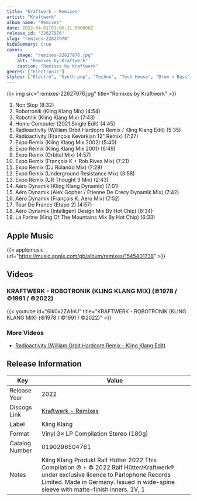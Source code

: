 ```yaml
---
title: "Kraftwerk - Remixes"
artist: "Kraftwerk"
album_name: "Remixes"
date: 2022-04-01T01:06:31.000000Z
release_id: "22627976"
slug: "remixes-22627976"
hideSummary: true
cover:
    image: "remixes-22627976.jpg"
    alt: "Remixes by Kraftwerk"
    caption: "Remixes by Kraftwerk"
genres: ["Electronic"]
styles: ["Electro", "Synth-pop", "Techno", "Tech House", "Drum n Bass"]
---
```


{{< img src="remixes-22627976.jpg" title="Remixes by Kraftwerk" >}}

<!-- section break -->

1. Non Stop (8:32)
2. Robotronik (Kling Klang Mix) (4:54)
3. Robotnik (Kling Klang Mix) (7:43)
4. Home Computer (2021 Single Edit) (4:45)
5. Radioactivity (William Orbit Hardcore Remix / Kling Klang Edit) (5:35)
6. Radioactivity (François Kevorkian 12" Remix) (7:27)
7. Expo Remix (Kling Klang Mix 2002) (5:40)
8. Expo Remix (Kling Klang Mix 2001) (6:49)
9. Expo Remix (Orbital Mix) (4:57)
10. Expo Remix (François K + Rob Rives Mix) (7:21)
11. Expo Remix (DJ Rolando Mix) (7:29)
12. Expo Remix (Underground Resistance Mix) (3:58)
13. Expo Remix (UR Thought 3 Mix) (2:43)
14. Aéro Dynamik (Kling Klang Dynamix) (7:01)
15. Aéro Dynamik (Alex Gopher / Ètienne De Crécy Dynamik Mix) (7:42)
16. Aéro Dynamik (François K. Aero Mix) (7:52)
17. Tour De France (Etape 2) (4:57)
18. Aéro Dynamik (Intelligent Design Mix By Hot Chip) (8:34)
19. La Forme (King Of The Mountains Mix By Hot Chip) (6:33)

<!-- section break -->




## Apple Music
{{< applemusic url="https://music.apple.com/gb/album/remixes/1545401738" >}}





## Videos
### KRAFTWERK - ROBOTRONIK (KLING KLANG MIX) (℗1978 / ©1991 / ©2022)
{{< youtube id="6lk0x2ZA1nU" title="KRAFTWERK - ROBOTRONIK (KLING KLANG MIX) (℗1978 / ©1991 / ©2022)" >}}<br>

### More Videos

- [Radioactivity (William Orbit Hardcore Remix - Kling Klang Edit)](https://www.youtube.com/watch?v=O8DHr4R_H1o)


## Release Information
|  Key           | Value                                                |
| ---------------| ---------------------------------------------------- |
| Release Year   | 2022                                   |
| Discogs Link   | [Kraftwerk - Remixes](https://www.discogs.com/release/22627976-Kraftwerk-Remixes) |
| Label          | Kling Klang |
| Format         | Vinyl 3× LP Compilation Stereo (180g) |
| Catalog Number | 0190296504761 |
| Notes | Kling Klang Produkt Ralf Hütter 2022 This Compilation ℗ + © 2022 Ralf Hütter/Kraftwerk® under exclusive licence to Parlophone Records Limited. Made in Germany.  Issued in wide-spine sleeve with matte-finish inners.  1V, 1||, 1|Λ and 1|V in runouts are mirrored.  Track F1 was previously issued as Tour De France 2003 (Étape 2), whereas this is an edit. None of the remixer credits are included.  Some copies issued with "Made In Germany" sticker on rear album cover. |